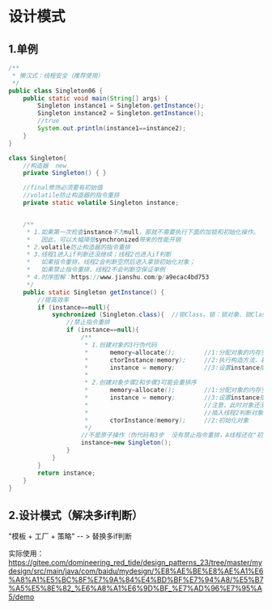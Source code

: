 

# 设计模式

## 1.单例

```java
/**
 * 懒汉式：线程安全（推荐使用）
 */
public class Singleton06 {
    public static void main(String[] args) {
        Singleton instance1 = Singleton.getInstance();
        Singleton instance2 = Singleton.getInstance();
        //true
        System.out.println(instance1==instance2);
    }
}

class Singleton{
    //构造器  new
    private Singleton() { }

    //final修饰必须要有初始值
    //volatile防止构造器的指令重排
    private static volatile Singleton instance;


    /**
     * 1.如果第一次检查instance不为null，那就不需要执行下面的加锁和初始化操作。
     *   因此，可以大幅降低synchronized带来的性能开销
     * 2.volatile防止构造器的指令重排
     * 3.线程1进入if判断还没继续；线程2也进入if判断
     *   如果指令重排，线程2会判断空然后进入拿锁初始化对象；
     *   如果禁止指令重排，线程2不会判断空保证单例
     * 4.时序图解：https://www.jianshu.com/p/a9ecac4bd753
     */
    public static Singleton getInstance() {
        //提高效率
        if (instance==null){
            synchronized (Singleton.class){  //锁Class。锁：锁对象、锁Class
                //禁止指令重排
                if (instance==null){
                    /**
                     * 1.创建对象的3行伪代码
                     *      memory=allocate();        //1:分配对象的内存空间
                     *      ctorInstance(memory);     //2:执行构造方法，初始化对象
                     *      instance = memory;        //3:设置instance指向刚分配的内存地址
                     *
                     * 2.创建对象步骤2和步骤3可能会重排序
                     *      memory=allocate();        //1:分配对象的内存空间
                     *      instance = memory;        //3:设置instance指向刚分配的内存地址
                     *                                //注意，此时对象还没有被初始化！
                     *                                //插入线程2判断对象是否为空
                     *      ctorInstance(memory);     //2:初始化对象
                     */
                    //不是原子操作（伪代码有3步  没有禁止指令重排，A线程还在"初始化对象",B线程判空为false置接返回空对象）
                    instance=new Singleton();
                }
            }
        }
        return instance;
    }
}
```





## 2.设计模式（解决多if判断）

"模板 + 工厂 + 策略"   -- > 替换多if判断

实际使用：https://gitee.com/domineering_red_tide/design_patterns_23/tree/master/mydesign/src/main/java/com/baidu/mydesign/%E8%AE%BE%E8%AE%A1%E6%A8%A1%E5%BC%8F%E7%9A%84%E4%BD%BF%E7%94%A8/%E5%B7%A5%E5%8E%82_%E6%A8%A1%E6%9D%BF_%E7%AD%96%E7%95%A5/demo


